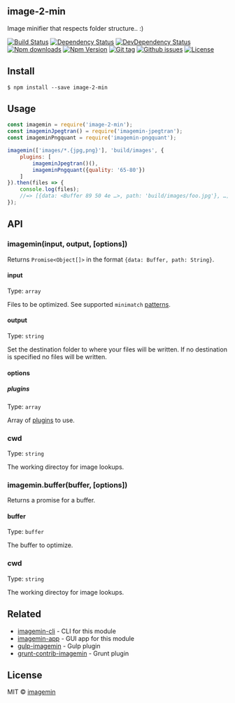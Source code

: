 ## image-2-min

Image minifier that respects folder structure.. :)

[![Build Status](https://travis-ci.org/stfsy/node-image-2-min.svg)](https://travis-ci.org/stfsy/node-image-2-min)
[![Dependency Status](https://img.shields.io/david/stfsy/image-2-min.svg)](https://github.com/stfsy/node-image-2-min/blob/master/package.json)
[![DevDependency Status](https://img.shields.io/david/dev/stfsy/image-2-min.svg)](https://github.com/stfsy/node-image-2-min/blob/master/package.json)
[![Npm downloads](https://img.shields.io/npm/dm/image-2-min.svg)](https://www.npmjs.com/package/node-image-2-min)
[![Npm Version](https://img.shields.io/npm/v/image-2-min.svg)](https://www.npmjs.com/package/node-image-2-min)
[![Git tag](https://img.shields.io/github/tag/stfsy/node-image-2-min.svg)](https://github.com/stfsy/node-image-2-min/releases)
[![Github issues](https://img.shields.io/github/issues/stfsy/node-image-2-min.svg)](https://github.com/stfsy/node-image-2-min/issues)
[![License](https://img.shields.io/npm/l/image-2-min.svg)](https://github.com/stfsy/node-image-2-min/blob/master/LICENSE)

## Install

```
$ npm install --save image-2-min
```


## Usage

```js
const imagemin = require('image-2-min');
const imageminJpegtran() = require('imagemin-jpegtran');
const imageminPngquant = require('imagemin-pngquant');

imagemin(['images/*.{jpg,png}'], 'build/images', {
	plugins: [
		imageminJpegtran()(),
		imageminPngquant({quality: '65-80'})
	]
}).then(files => {
	console.log(files);
	//=> [{data: <Buffer 89 50 4e …>, path: 'build/images/foo.jpg'}, …]
});
```


## API

### imagemin(input, output, [options])

Returns `Promise<Object[]>` in the format `{data: Buffer, path: String}`.

#### input

Type: `array`

Files to be optimized. See supported `minimatch` [patterns](https://github.com/isaacs/minimatch#usage).

#### output

Type: `string`

Set the destination folder to where your files will be written. If no destination is specified no files will be written.

#### options

##### plugins

Type: `array`

Array of [plugins](https://www.npmjs.com/browse/keyword/imageminplugin) to use.

### cwd

Type: `string`

The working directoy for image lookups.

### imagemin.buffer(buffer, [options])

Returns a promise for a buffer.

#### buffer

Type: `buffer`

The buffer to optimize.

### cwd

Type: `string`

The working directoy for image lookups.

## Related

- [imagemin-cli](https://github.com/imagemin/imagemin-cli) - CLI for this module
- [imagemin-app](https://github.com/imagemin/imagemin-app) - GUI app for this module
- [gulp-imagemin](https://github.com/sindresorhus/gulp-imagemin) - Gulp plugin
- [grunt-contrib-imagemin](https://github.com/gruntjs/grunt-contrib-imagemin) - Grunt plugin


## License

MIT © [imagemin](https://github.com/imagemin)
